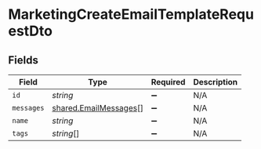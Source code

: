 # MarketingCreateEmailTemplateRequestDto


## Fields

| Field                                                          | Type                                                           | Required                                                       | Description                                                    |
| -------------------------------------------------------------- | -------------------------------------------------------------- | -------------------------------------------------------------- | -------------------------------------------------------------- |
| `id`                                                           | *string*                                                       | :heavy_minus_sign:                                             | N/A                                                            |
| `messages`                                                     | [shared.EmailMessages](../../models/shared/emailmessages.md)[] | :heavy_minus_sign:                                             | N/A                                                            |
| `name`                                                         | *string*                                                       | :heavy_minus_sign:                                             | N/A                                                            |
| `tags`                                                         | *string*[]                                                     | :heavy_minus_sign:                                             | N/A                                                            |